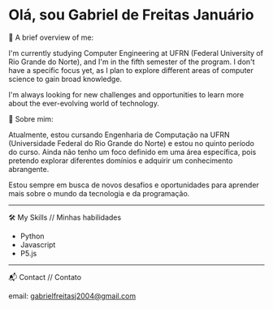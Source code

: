 # Olá, sou Gabriel de Freitas Januário

📝 A brief overview of me:

I'm currently studying Computer Engineering at UFRN (Federal University of Rio Grande do Norte), and I'm in the fifth semester of the program. I don't have a specific focus yet, as I plan to explore different areas of computer science to gain broad knowledge.

I'm always looking for new challenges and opportunities to learn more about the ever-evolving world of technology.

📌 Sobre mim:

Atualmente, estou cursando Engenharia de Computação na UFRN (Universidade Federal do Rio Grande do Norte) e estou no quinto período do curso. Ainda não tenho um foco definido em uma área específica, pois pretendo explorar diferentes domínios e adquirir um conhecimento abrangente.

Estou sempre em busca de novos desafios e oportunidades para aprender mais sobre o mundo da tecnologia e da programação.

---

🛠 My Skills // Minhas habilidades

- Python
- Javascript
- P5.js

---

📬 Contact // Contato

email: gabrielfreitasj2004@gmail.com
